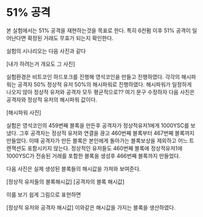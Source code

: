 # 51% 공격

본 실험에서는 51% 공격을 재현하는것을 목표로 한다. 특히 6컨펌 이후 51% 공격이 일어난다면 확정된 거래도 무효가 되는지 확인한다.

실험의 시나리오는 다음 사진과 같다

[내가 하려는거 개요도 그 사진]

실험환경은 비트코인 하드포크를 진행해 영석코인을 만들고 진행하였다.
각각의 해시파워는 공격자 50% 정상적 유저 50%의 해시파워로 진행하였다. 해시파워가 일정하게 나오지 않아 정상적 유저와 공격자 모두 평균적으로?? 여기 문구 수정하자
다음 사진은 공격자와 정상적 유저의 해시파워 값이다.

[해시파워 사진]

실험은 영석코인의 459번째 블록을 만든후 공격자가 정상적유저1에게 1000YSC를 보냈다. 
그후 공격자는 정상적 유저와 연결을 끊고 460번째 블록부터 467번째 블록까지 만들었다.
이때 공격자가 만든 블록은 본인에게 돌아가는 블록보상을 제외하고 어느 트랜잭션도 포함시키지 않는다.
정상적인 유저들도 460번째 블록에 정상적유저1에 1000YSC가 전송된 거래를 포함한 블록을 생성후 466번째 블록까지 만들었다.

다음 사진은 실제 생성된 블록들의 해시값을 가져와 보여준다.

[정상적 유저들의 블록해시값]  [공격자의 블록 해시값]

이를 보기 쉽게 그림으로 표현하면

[정상적 유저와 공격자 해시값]
이와같은 해시값을 가지는 블록을 생산하였다.

